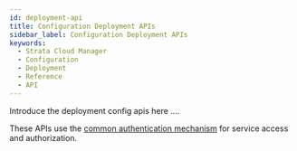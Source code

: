 ```yaml
---
id: deployment-api
title: Configuration Deployment APIs
sidebar_label: Configuration Deployment APIs
keywords:
  - Strata Cloud Manager
  - Configuration
  - Deployment
  - Reference
  - API
---
```


Introduce the deployment config apis here ....

These APIs use the [common authentication mechanism](/scm/docs/getstarted) for service access and authorization.
